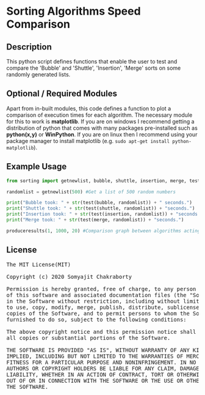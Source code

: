 # Sorting Algorithms Speed Comparison

## Description

This python script defines functions that enable the user to test and compare the 'Bubble' and 'Shuttle', 'Insertion', 'Merge' sorts on some randomly generated lists.

## Optional / Required Modules

Apart from in-built modules, this code defines a function to plot a comparison of execution times for each algorithm.
The necessary module for this to work is **matplotlib**. If you are on windows I recommend getting a distribution of python that comes with many packages pre-installed such as **python(x,y)** or **WinPython**.
If you are on linux then I recommend using your package manager to install matplotlib (e.g. `sudo apt-get install python-matplotlib`).

## Example Usage

````python
from sorting import getnewlist, bubble, shuttle, insertion, merge, test, produceresults

randomlist = getnewlist(500) #Get a list of 500 random numbers

print("Bubble took: " + str(test(bubble, randomlist)) + " seconds.")
print("Shuttle took: " + str(test(shuttle, randomlist)) + "seconds.")
print("Insertion took: " + str(test(insertion, randomlist)) + "seconds.")
print("Merge took: " + str(test(merge, randomlist)) + "seconds.")

produceresults(1, 1000, 20) #Comparison graph between algorithms acting on list of size 1 to 1000, incrementing by 20
````

## License
<pre>
The MIT License(MIT)

Copyright (c) 2020 Somyajit Chakraborty

Permission is hereby granted, free of charge, to any person obtaining a copy
of this software and associated documentation files (the "Software"), to deal
in the Software without restriction, including without limitation the rights
to use, copy, modify, merge, publish, distribute, sublicense, and/or sell
copies of the Software, and to permit persons to whom the Software is
furnished to do so, subject to the following conditions:

The above copyright notice and this permission notice shall be included in
all copies or substantial portions of the Software.

THE SOFTWARE IS PROVIDED "AS IS", WITHOUT WARRANTY OF ANY KIND, EXPRESS OR
IMPLIED, INCLUDING BUT NOT LIMITED TO THE WARRANTIES OF MERCHANTABILITY,
FITNESS FOR A PARTICULAR PURPOSE AND NONINFRINGEMENT. IN NO EVENT SHALL THE
AUTHORS OR COPYRIGHT HOLDERS BE LIABLE FOR ANY CLAIM, DAMAGES OR OTHER
LIABILITY, WHETHER IN AN ACTION OF CONTRACT, TORT OR OTHERWISE, ARISING FROM,
OUT OF OR IN CONNECTION WITH THE SOFTWARE OR THE USE OR OTHER DEALINGS IN
THE SOFTWARE.
</pre>
